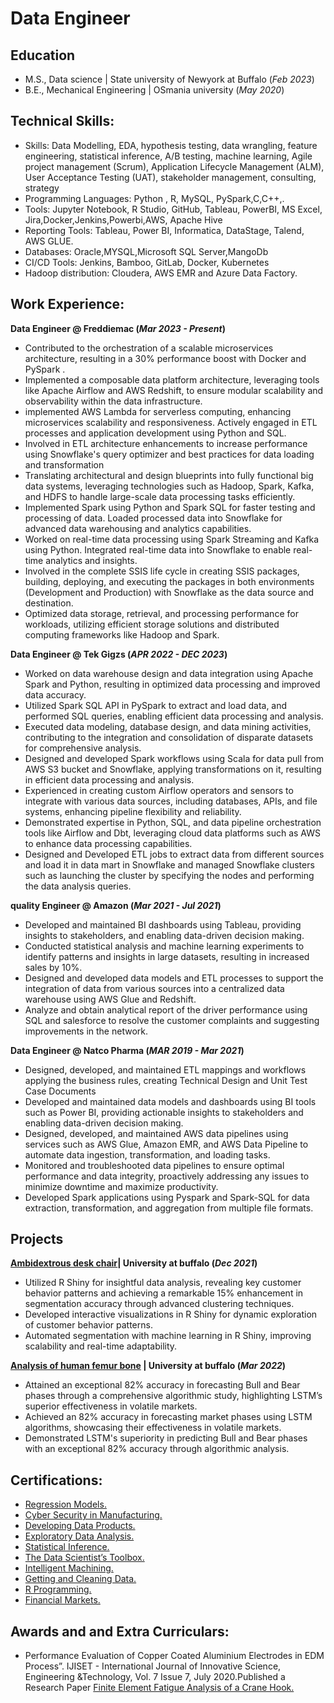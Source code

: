 # Data Engineer

## Education						       		
- M.S., Data science	| State university of Newyork at Buffalo (_Feb 2023_) 			        		
- B.E., Mechanical Engineering  | OSmania university (_May 2020_)

## Technical Skills: 
- Skills: Data Modelling, EDA, hypothesis testing, data wrangling, feature engineering, statistical inference, A/B testing, machine learning, Agile project management (Scrum), Application Lifecycle Management (ALM), User Acceptance Testing (UAT), stakeholder management, consulting, strategy
- Programming Languages: Python , R, MySQL, PySpark,C,C++,.
- Tools: Jupyter Notebook, R Studio,  GitHub, Tableau, PowerBI, MS Excel, Jira,Docker,Jenkins,Powerbi,AWS, Apache Hive
- Reporting Tools: Tableau, Power BI, Informatica, DataStage, Talend, AWS GLUE.
- Databases: Oracle,MYSQL,Microsoft SQL Server,MangoDb
- CI/CD Tools: Jenkins, Bamboo, GitLab, Docker, Kubernetes 
- Hadoop distribution: Cloudera, AWS EMR and Azure Data Factory.


## Work Experience:
**Data Engineer @ Freddiemac (_Mar 2023 - Present_)**
- Contributed to the orchestration of a scalable microservices architecture, resulting in a 30% performance boost with Docker and PySpark .
-	Implemented a composable data platform architecture, leveraging tools like Apache Airflow and AWS Redshift, to ensure modular scalability and observability within the data infrastructure.
- implemented AWS Lambda for serverless computing, enhancing microservices scalability and responsiveness. Actively engaged in ETL processes and application development using Python and SQL.
-	Involved in ETL architecture enhancements to increase performance using Snowflake's query optimizer and best practices for data loading and transformation
- Translating architectural and design blueprints into fully functional big data systems, leveraging technologies such as Hadoop, Spark, Kafka, and HDFS to handle large-scale data processing tasks efficiently.
-	Implemented Spark using Python and Spark SQL for faster testing and processing of data. Loaded processed data into Snowflake for advanced data warehousing and analytics capabilities.
-	Worked on real-time data processing using Spark Streaming and Kafka using Python. Integrated real-time data into Snowflake to enable real-time analytics and insights.
-	Involved in the complete SSIS life cycle in creating SSIS packages, building, deploying, and executing the packages in both environments (Development and Production) with Snowflake as the data source and destination.
-	Optimized data storage, retrieval, and processing performance for workloads, utilizing efficient storage solutions and distributed computing frameworks like Hadoop and Spark.


**Data Engineer @ Tek Gigzs (_APR 2022 - DEC 2023_)**
-  Worked on data warehouse design and data integration using Apache Spark and Python, resulting in optimized data processing and improved data accuracy.
- Utilized Spark SQL API in PySpark to extract and load data, and performed SQL queries, enabling efficient data processing and analysis.
-	Executed data modeling, database design, and data mining activities, contributing to the integration and consolidation of disparate datasets for comprehensive analysis.
- Designed and developed Spark workflows using Scala for data pull from AWS S3 bucket and Snowflake, applying transformations on it, resulting in efficient data processing and analysis.
- Experienced in creating custom Airflow operators and sensors to integrate with various data sources, including databases, APIs, and file systems, enhancing pipeline flexibility and reliability.
-	Demonstrated expertise in Python, SQL, and data pipeline orchestration tools like Airflow and Dbt, leveraging cloud data platforms such as AWS to enhance data processing capabilities.
-	Designed and Developed ETL jobs to extract data from different sources and load it in data mart in Snowflake and managed Snowflake clusters such as launching the cluster by specifying the nodes and performing the data analysis queries. 

**quality  Engineer @ Amazon (_Mar 2021 - Jul 2021_)**
- Developed and maintained BI dashboards using Tableau, providing insights to stakeholders, and enabling data-driven decision making.
-	Conducted statistical analysis and machine learning experiments to identify patterns and insights in large datasets, resulting in increased sales by 10%.
-	Designed and developed data models and ETL processes to support the integration of data from various sources into a centralized data warehouse using AWS Glue and Redshift.
-	Analyze and obtain analytical report of the driver performance using SQL and salesforce to resolve the customer complaints and suggesting improvements in the network.

**Data Engineer @ Natco Pharma (_MAR 2019 - Mar 2021_)**
- Designed, developed, and maintained ETL mappings and workflows applying the business rules, creating Technical Design and Unit Test Case Documents
- Developed and maintained data models and dashboards using BI tools such as Power BI, providing actionable insights to stakeholders and enabling data-driven decision making.
- Designed, developed, and maintained AWS data pipelines using services such as AWS Glue, Amazon EMR, and AWS Data Pipeline to automate data ingestion, transformation, and loading tasks.
- Monitored and troubleshooted data pipelines to ensure optimal performance and data integrity, proactively addressing any issues to minimize downtime and maximize productivity.
- Developed Spark applications using Pyspark and Spark-SQL for data extraction, transformation, and aggregation from multiple file formats.

## Projects

**<a href="assets/img/rotating desk.pdf" target="_blank">Ambidextrous desk chair</a>| University at buffalo (_Dec 2021_)**
-  Utilized R Shiny for insightful data analysis, revealing key customer behavior patterns and achieving a remarkable 15% enhancement in segmentation accuracy through advanced clustering techniques.
- Developed interactive visualizations in R Shiny for dynamic exploration of customer behavior patterns.
- Automated segmentation with machine learning in R Shiny, improving scalability and real-time adaptability.


**<a href="assets/img/FEA.pdf" target="_blank">Analysis of human femur bone</a> | University at buffalo (_Mar 2022_)**
-  Attained an exceptional 82% accuracy in forecasting Bull and Bear phases through a comprehensive algorithmic study, highlighting LSTM’s superior effectiveness in volatile markets.
-  Achieved an 82% accuracy in forecasting market phases using LSTM algorithms, showcasing their effectiveness in volatile markets.
-   Demonstrated LSTM's superiority in predicting Bull and Bear phases with an exceptional 82% accuracy through algorithmic analysis.


## Certifications:
- <a href="https://www.coursera.org/account/accomplishments/verify/S68CDQLPB688" target="_blank">Regression Models.</a>
- <a href="https://coursera.org/share/f6d43fc00e14b73256f56e4bf9e77686" target="_blank">Cyber Security in Manufacturing.</a>
- <a href="https://coursera.org/share/b96baf4e98713ab05eda5140ed3dccb1" target="_blank">Developing Data Products.</a>
- <a href="https://coursera.org/share/dee88a652b9f457b049d13353342ea84" target="_blank">Exploratory Data Analysis.</a>
- <a href="https://coursera.org/share/bc495b73a4297ab38398a702e0a6a9b9" target="_blank">Statistical Inference.</a>
- <a href="https://coursera.org/share/60c2706d381d08bfb7d6eb66f2d08517" target="_blank">The Data Scientist’s Toolbox.</a>
- <a href="https://coursera.org/share/3544477778953c7c85237beb9081c7ee" target="_blank">Intelligent Machining.</a>
- <a href="https://coursera.org/share/4a12ad0a704eb53f0956836038e33fa2" target="_blank">Getting and Cleaning Data.</a>
- <a href="https://coursera.org/share/ae7cdbf8367bee5f1fb1ad1fef4fb23b" target="_blank">R Programming.</a>
- <a href="https://coursera.org/share/9a98376b6d99d041417495a4066228c6" target="_blank">Financial Markets.</a>

## Awards and and Extra Curriculars:
- Performance Evaluation of Copper Coated Aluminium Electrodes in EDM Process”. IJISET - International Journal of Innovative Science, Engineering &Technology, Vol. 7 Issue 7, July 2020.Published a Research Paper <a href="https://ijiset.com/vol7/v7s7/IJISET_V7_I7_42.pdf" target="_blank">Finite Element Fatigue Analysis of a Crane Hook.</a> 


